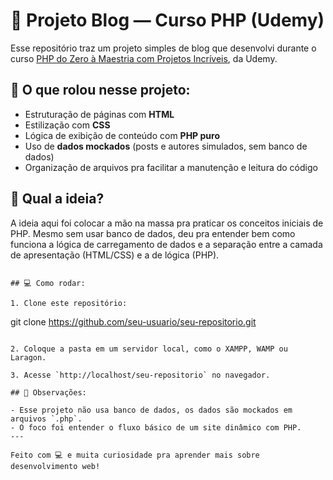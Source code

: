 # 📝 Projeto Blog — Curso PHP (Udemy)

Esse repositório traz um projeto simples de blog que desenvolvi durante o curso [PHP do Zero à Maestria com Projetos Incríveis](https://www.udemy.com/course/php-do-zero-a-maestria-com-projetos-incriveis/learn/lecture/23412658#content), da Udemy.

## 🚀 O que rolou nesse projeto:

- Estruturação de páginas com **HTML**
- Estilização com **CSS**
- Lógica de exibição de conteúdo com **PHP puro**
- Uso de **dados mockados** (posts e autores simulados, sem banco de dados)
- Organização de arquivos pra facilitar a manutenção e leitura do código

## 🎯 Qual a ideia?

A ideia aqui foi colocar a mão na massa pra praticar os conceitos iniciais de PHP. Mesmo sem usar banco de dados, deu pra entender bem como funciona a lógica de carregamento de dados e a separação entre a camada de apresentação (HTML/CSS) e a de lógica (PHP).

```

## 💻 Como rodar:

1. Clone este repositório:
   ```
   git clone https://github.com/seu-usuario/seu-repositorio.git
   ```

2. Coloque a pasta em um servidor local, como o XAMPP, WAMP ou Laragon.

3. Acesse `http://localhost/seu-repositorio` no navegador.

## 📌 Observações:

- Esse projeto não usa banco de dados, os dados são mockados em arquivos `.php`.
- O foco foi entender o fluxo básico de um site dinâmico com PHP.
---

Feito com 💻 e muita curiosidade pra aprender mais sobre desenvolvimento web!